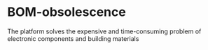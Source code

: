 # BOM-obsolescence
The platform solves the expensive and time-consuming problem of electronic components and building materials
